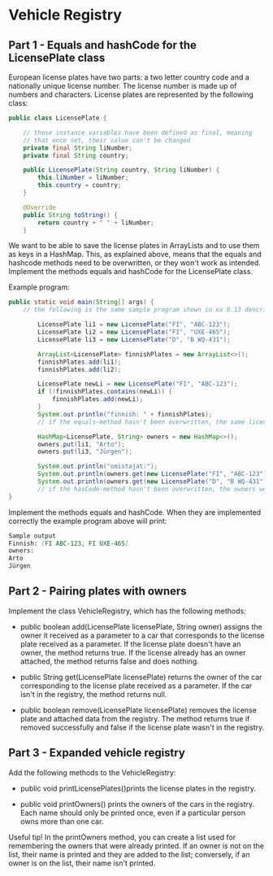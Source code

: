 
# Vehicle Registry

## Part 1 - Equals and hashCode for the LicensePlate class

European license plates have two parts: a two letter country code and a nationally unique license number. The license number is made up of numbers and characters. License plates are represented by the following class:

```java
public class LicensePlate {

    // these instance variables have been defined as final, meaning
    // that once set, their value can't be changed
    private final String liNumber;
    private final String country;

    public LicensePlate(String country, String liNumber) {
        this.liNumber = liNumber;
        this.country = country;
    }

    @Override
    public String toString() {
        return country + " " + liNumber;
    }
```

We want to be able to save the license plates in ArrayLists and to use them as keys in a HashMap. This, as explained above, means that the equals and hashcode methods need to be overwritten, or they won't work as intended. Implement the methods equals and hashCode for the LicensePlate class.

Example program:

```java
public static void main(String[] args) {
    // the following is the same sample program shown in ex 8.13 description

        LicensePlate li1 = new LicensePlate("FI", "ABC-123");
        LicensePlate li2 = new LicensePlate("FI", "UXE-465");
        LicensePlate li3 = new LicensePlate("D", "B WQ-431");

        ArrayList<LicensePlate> finnishPlates = new ArrayList<>();
        finnishPlates.add(li1);
        finnishPlates.add(li2);

        LicensePlate newLi = new LicensePlate("FI", "ABC-123");
        if (!finnishPlates.contains(newLi)) {
            finnishPlates.add(newLi);
        }
        System.out.println("finnish: " + finnishPlates);
        // if the equals-method hasn't been overwritten, the same license number will be added to the list againg

        HashMap<LicensePlate, String> owners = new HashMap<>();
        owners.put(li1, "Arto");
        owners.put(li3, "Jürgen");

        System.out.println("omistajat:");
        System.out.println(owners.get(new LicensePlate("FI", "ABC-123")));
        System.out.println(owners.get(new LicensePlate("D", "B WQ-431")));
        // if the hasCode-method hasn't been overwritten, the owners won't be found
}
```

Implement the methods equals and hashCode. When they are implemented correctly the example program above will print:

```markdown
Sample output
Finnish: [FI ABC-123, FI UXE-465]
owners:
Arto
Jürgen
```

## Part 2 - Pairing plates with owners

Implement the class VehicleRegistry, which has the following methods:

- public boolean add(LicensePlate licensePlate, String owner) assigns the owner it received as a parameter to a car that corresponds to the license plate received as a parameter. If the license plate doesn't have an owner, the method returns true. If the license already has an owner attached, the method returns false and does nothing.

- public String get(LicensePlate licensePlate) returns the owner of the car corresponding to the license plate received as a parameter. If the car isn't in the registry, the method returns null.

- public boolean remove(LicensePlate licensePlate) removes the license plate and attached data from the registry. The method returns true if removed successfully and false if the license plate wasn't in the registry.

## Part 3 - Expanded vehicle registry

Add the following methods to the VehicleRegistry:

- public void printLicensePlates()prints the license plates in the registry.

- public void printOwners() prints the owners of the cars in the registry. Each name should only be printed once, even if a particular person owns more than one car.

Useful tip! In the printOwners method, you can create a list used for remembering the owners that were already printed. If an owner is not on the list, their name is printed and they are added to the list; conversely, if an owner is on the list, their name isn't printed.
